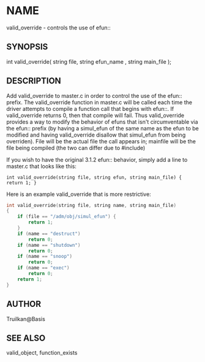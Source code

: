 # NAME

valid_override - controls the use of efun::

## SYNOPSIS

int valid_override( string file, string efun_name , string main_file );

## DESCRIPTION

Add valid_override to master.c in order to control the use of the efun::
prefix.  The valid_override function in master.c will be called each
time the driver attempts to compile a function call that begins with
efun::.  If valid_override returns 0, then that compile will fail.  Thus
valid_override provides a way to modify the behavior of efuns that isn't
circumventable via the efun:: prefix (by having a simul_efun of the same
name as the efun to be modified and having valid_override disallow that
simul_efun from being overriden).
File will be the actual file the call appears in; mainfile will be the file
being compiled (the two can differ due to #include)

If you wish to have the original 3.1.2 efun:: behavior, simply add
a line to master.c that looks like this:

`int valid_override(string file, string efun, string main_file) { return 1; }`

Here is an example valid_override that is more restrictive:
```cpp
int valid_override(string file, string name, string main_file)
{
    if (file == "/adm/obj/simul_efun") {
        return 1;
    }
    if (name == "destruct")
        return 0;
    if (name == "shutdown")
        return 0;
    if (name == "snoop")
        return 0;
    if (name == "exec")
        return 0;
    return 1;
}
```

## AUTHOR

Truilkan@Basis

## SEE ALSO

valid_object, function_exists
